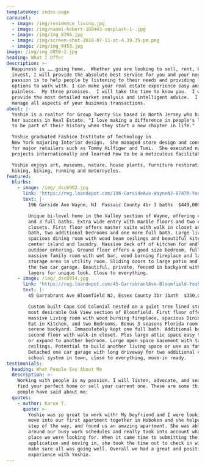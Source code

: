 ```yaml
---
templateKey: index-page
carousel:
  - image: /img/residence_living.jpg
  - image: /img/naomi-hebert-188443-unsplash-1-.jpg
  - image: /img/img_0396.jpg
  - image: /img/screen-shot-2018-07-11-at-4.39.35-pm.png
  - image: /img/img_9453.jpg
image: /img/img_8858-2.jpg
heading: What I Offer
description: >-
  Happiness is …….going home.  Whether you are looking to sell, rent, buy or
  invest, I will provide the absolute best service for you and your needs. My
  passion is to help people by listening to their needs and providing lots of
  options to work with. I can make your real estate experience easy and
  painless.  My three promises.  I will take the time to know you.  I will
  provide the most detailed market analysis and intelligent advice.  I will
  manage all aspects of your business transactions. 
about: |-
  Yoshie is a realtor for Group Twenty Six based in North Jersey who has found
  her success in Real Estate. "I love making a difference in people's lives and
  to be part of their history when they start a new chapter in life."

  Yoshie graduated Fashion Institute of Technology in
  New York majoring Interior design.  She managed store design and construction
  for major retailers such as Tommy Hilfiger and Tumi.  She executed numerous
  projects internationally and learned how to be a meticulous facilitator.

  Yoshie enjoys art, museums, nature, house plants, furniture restoration,
  hiking, biking, running and motorcycles.
featured:
  blurbs:
    - image: /img/_dsc6902.jpg
      link: 'https://reg.loandepot.com/196-GarsideAve-WayneNJ-07470-YoshieAbe'
      text: |-
        196 Garside Ave Wayne, NJ  Passaic County 4br 3 baths  $449,000

        Unique bi-level home in the Valley section of Wayne, offering 4 bedrooms
        and 3 full baths. Extra wide entry with marble floors and two coat
        closets. First floor offers master suite with walk in closet and full
        bath, two additional bedrooms and one more full bath. Large living room,
        spacious dining room with wood beam ceilings and beautiful kitchen with
        center island and laundry. Massive deck off of kitchen for endless
        outdoor entering. Ground floor offers a good size bedroom, full bath,
        massive family room with wet bar, wood burning fireplace and large
        storage area in utility room. Sliding doors to large patio and entry to
        the two car garage. Beautiful, private, fenced in backyard with multiple
        layers for unique look. Close to everything.
    - image: /img/_dsc8914.jpg
      link: 'https://reg.loandepot.com/45-GarrabrantAve-Bloomfield-YoshieAbe'
      text: |-
        45 Garrabrant Ave Bloomfield NJ, Essex County 3br 1bath  $350,000

        Custom built Cape Cod Colonial nested on a quiet tree lined street in
        most desirable Oak View section of Bloomfield. First floor offers a
        massive Living room with wood burning fireplace, spacious Dining room,
        Eat-in Kitchen, and two Bedrooms. Bonus 3 seasons Florida room facing
        serene backyard. Immaculately kept one full bath. Additional bedroom on
        second floor with walk-in closet. Plus large attic space easy to finish
        or expand to another bedroom. Large open space basement with tall
        ceilings. Potential to build another living space or use as family room.
        Detached one car garage with long driveway for two additional cars. Best
        school system in town, close to everything, move-in ready.
testimonials:
  heading: What People Say About Me
  description: >-
    Working with people is my passion. I will listen, advocate, and search to
    find your perfect home or sell your current one. These are some things
    people have said about me:
  quotes:
    - author: Karen T.
      quote: >-
        Yoshie was so great to work with! My boyfriend and I were looking to
        move into our first apartment together in Hoboken and she helped us each
        step of the way, and found us an amazing apartment. She was able to work
        around our busy work schedules and really took into account what kind of
        place we were looking for. When it came time to submitting the
        application and moving in, she took the time out to check in with us and
        make sure all was going well. Overall we had a great and positive
        experience with Yoshie.
---
```


